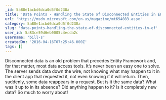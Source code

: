 ```yaml
---
_id: 5a88e1acbd6dca0d5f0d238a
title: 'Data Points - Handling the State of Disconnected Entities in EF'
url: 'https://msdn.microsoft.com/en-us/magazine/mt694083.aspx'
category: 5a88e1acbd6dca0d5f0d238a
slug: 'data-points-handling-the-state-of-disconnected-entities-in-ef'
user_id: 5a83ce59d6eb0005c4ecda2c
username: 'bill-s'
createdOn: '2016-04-16T07:25:46.000Z'
tags: []
---
```


Disconnected data is an old problem that precedes Entity Framework and, for that matter, most data access tools. It’s never been an easy one to solve. The server sends data down the wire, not knowing what may happen to it in the client app that requested it, not even knowing if it will return. Then, suddenly, some data reappears in a request. But is it the same data? What was it up to in its absence? Did anything happen to it? Is it completely new data? So much to worry about!
